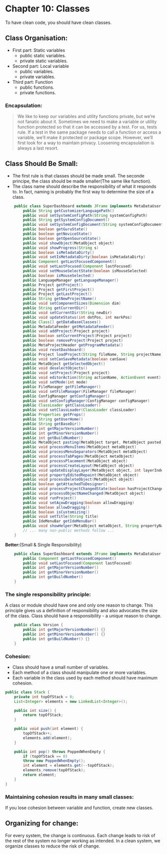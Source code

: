 # **Chapter 10: Classes**

To have clean code, you should have clean classes.

## Class Organisation:
- First part: Static variables
    - public static variables.
    - private static variables.
- Second part: Local variable
    - public variables.
    - private variables.
- Third part: Function
    - public functions.
    - private functions.

### Encapsulation:
> We like to keep our variables and utility functions private, but we’re not fanatic about it. Sometimes we need to make a variable or utility function protected so that it can be accessed by a test. For us, tests rule. If a test in the same package needs to call a function or access a variable, we’ll make it protected or package scope. However, we’ll first look for a way to maintain privacy. Loosening encapsulation is always a last resort.

## Class Should Be Small:
- The first rule is that classes should be made small. The seconde principe, the class should be made smaller(The same like function).
- The class name should describe the responsibility of what it responds to. In fact, naming is probably the first way to determine the size of a class.
```java
    public class SuperDashboard extends JFrame implements MetaDataUser {
        public String getCustomizerLanguagePath() 
        public void setSystemConfigPath(String systemConfigPath) 
        public String getSystemConfigDocument() 
        public void setSystemConfigDocument(String systemConfigDocument) 
        public boolean getGuruState() 
        public boolean getNoviceState() 
        public boolean getOpenSourceState() 
        public void showObject(MetaObject object) 
        public void showProgress(String s)
        public boolean isMetadataDirty() 
        public void setIsMetadataDirty(boolean isMetadataDirty) 
        public Component getLastFocusedComponent() 
        public void setLastFocused(Component lastFocused) 
        public void setMouseSelectState(boolean isMouseSelected)
        public boolean isMouseSelected() 
        public LanguageManager getLanguageManager() 
        public Project getProject() 
        public Project getFirstProject() 
        public Project getLastProject() 
        public String getNewProjectName()
        public void setComponentSizes(Dimension dim)
        public String getCurrentDir() 
        public void setCurrentDir(String newDir) 
        public void updateStatus(int dotPos, int markPos) 
        public Class[] getDataBaseClasses() 
        public MetadataFeeder getMetadataFeeder() 
        public void addProject(Project project)
        public boolean setCurrentProject(Project project)
        public boolean removeProject(Project project) 
        public MetaProjectHeader getProgramMetadata()
        public void resetDashboard()
        public Project loadProject(String fileName, String projectName)
        public void setCanSaveMetadata(boolean canSave)
        public MetaObject getSelectedObject() 
        public void deselectObjects() 
        public void setProject(Project project) 
        public void editorAction(String actionName, ActionEvent event)
        public void setMode(int mode) 
        public FileManager getFileManager() 
        public void setFileManager(FileManager fileManager) 
        public ConfigManager getConfigManager() 
        public void setConfigManager(ConfigManager configManager) 
        public ClassLoader getClassLoader() 
        public void setClassLoader(ClassLoader classLoader) 
        public Properties getProps() 
        public String getUserHome() 
        public String getBaseDir() 
        public int getMajorVersionNumber() 
        public int getMinorVersionNumber() 
        public int getBuildNumber() 
        public MetaObject pasting(MetaObject target, MetaObject pasted, MetaProject project)
        public void processMenuItems(MetaObject metaObject)
        public void processMenuSeparators(MetaObject metaObject)
        public void processTabPages(MetaObject metaObject)
        public void processPlacement(MetaObject object) 
        public void processCreateLayout(MetaObject object) 
        public void updateDisplayLayer(MetaObject object, int layerIndex)
        public void propertyEditedRepaint(MetaObject object) 
        public void processDeleteObject(MetaObject object) 
        public boolean getAttachedToDesigner() 
        public void processProjectChangedState(boolean hasProjectChanged)
        public void processObjectNameChanged(MetaObject object) 
        public void runProject() 
        public void setAçowDragging(boolean allowDragging) 
        public boolean allowDragging() 
        public boolean isCustomizing() 
        public void setTitle(String title) 
        public IdeMenuBar getIdeMenuBar() 
        public void showHelper(MetaObject metaObject, String propertyName)
        // ... many non-public methods follow ...
    }
```

**Better:**(Small & Single Responsibility)
```java
    public class SuperDashboard extends JFrame implements MetaDataUser {
        public Component getLastFocusedComponent() 
        public void setLastFocused(Component lastFocused) 
        public int getMajorVersionNumber() 
        public int getMinorVersionNumber() 
        public int getBuildNumber() 
    }
```

### The single responsibility principle:
A class or module should have one and only one reason to change. This principle gives us a definition of responsibility and also advocates the size of the class. Class should have a responsibility - a unique reason to change.
```java
    public class Version {
        public int getMajorVersionNumber() {}
        public int getMinorVersionNumber() {}
        public int getBuildNumber() {}
    }
```

### Cohesion:
- Class should have a small number of variables. 
- Each method of a class should manipulate one or more variables.
- Each variable in the class used by each method should have maximum cohesion.
```java
public class Stack {
    private int topOfStack = 0;
    List<Integer> elements = new LinkedList<Integer>();

    public int size() {
        return topOfStack;
    }

    public void push(int element) {
        topOfStack++;
        elements.add(element);
    }

    public int pop() throws PoppedWhenEmpty {
        if (topOfStack == 0)
        throw new PoppedWhenEmpty();
        int element = elements.get(--topOfStack);
        elements.remove(topOfStack);
        return element;
    }
}
```

### Maintaining cohesion results in many small classes:
If you lose cohesion between variable and function, create new classes.

## Organizing for change:
For every system, the change is continuous. Each change leads to risk of the rest of the system no longer working as intended. In a clean system, we organize classes to reduce the risk of change.